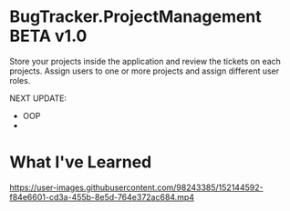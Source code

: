# BugTracker.ProjectManagement  BETA v1.0

Store your projects inside the application and review the tickets on each projects. Assign users to one or more projects and assign different user roles. 

NEXT UPDATE:
- OOP 
- 


# What I've Learned 



https://user-images.githubusercontent.com/98243385/152144592-f84e6601-cd3a-455b-8e5d-764e372ac684.mp4

